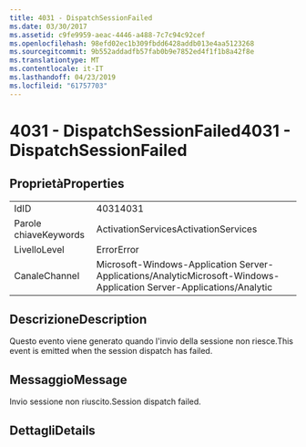 ```yaml
---
title: 4031 - DispatchSessionFailed
ms.date: 03/30/2017
ms.assetid: c9fe9959-aeac-4446-a488-7c7c94c92cef
ms.openlocfilehash: 98efd02ec1b309fbdd6428addb013e4aa5123268
ms.sourcegitcommit: 9b552addadfb57fab0b9e7852ed4f1f1b8a42f8e
ms.translationtype: MT
ms.contentlocale: it-IT
ms.lasthandoff: 04/23/2019
ms.locfileid: "61757703"
---
```

# <a name="4031---dispatchsessionfailed"></a><span data-ttu-id="2657c-102">4031 - DispatchSessionFailed</span><span class="sxs-lookup"><span data-stu-id="2657c-102">4031 - DispatchSessionFailed</span></span>
## <a name="properties"></a><span data-ttu-id="2657c-103">Proprietà</span><span class="sxs-lookup"><span data-stu-id="2657c-103">Properties</span></span>  
  
|||  
|-|-|  
|<span data-ttu-id="2657c-104">Id</span><span class="sxs-lookup"><span data-stu-id="2657c-104">ID</span></span>|<span data-ttu-id="2657c-105">4031</span><span class="sxs-lookup"><span data-stu-id="2657c-105">4031</span></span>|  
|<span data-ttu-id="2657c-106">Parole chiave</span><span class="sxs-lookup"><span data-stu-id="2657c-106">Keywords</span></span>|<span data-ttu-id="2657c-107">ActivationServices</span><span class="sxs-lookup"><span data-stu-id="2657c-107">ActivationServices</span></span>|  
|<span data-ttu-id="2657c-108">Livello</span><span class="sxs-lookup"><span data-stu-id="2657c-108">Level</span></span>|<span data-ttu-id="2657c-109">Error</span><span class="sxs-lookup"><span data-stu-id="2657c-109">Error</span></span>|  
|<span data-ttu-id="2657c-110">Canale</span><span class="sxs-lookup"><span data-stu-id="2657c-110">Channel</span></span>|<span data-ttu-id="2657c-111">Microsoft-Windows-Application Server-Applications/Analytic</span><span class="sxs-lookup"><span data-stu-id="2657c-111">Microsoft-Windows-Application Server-Applications/Analytic</span></span>|  
  
## <a name="description"></a><span data-ttu-id="2657c-112">Descrizione</span><span class="sxs-lookup"><span data-stu-id="2657c-112">Description</span></span>  
 <span data-ttu-id="2657c-113">Questo evento viene generato quando l'invio della sessione non riesce.</span><span class="sxs-lookup"><span data-stu-id="2657c-113">This event is emitted when the session dispatch has failed.</span></span>  
  
## <a name="message"></a><span data-ttu-id="2657c-114">Messaggio</span><span class="sxs-lookup"><span data-stu-id="2657c-114">Message</span></span>  
 <span data-ttu-id="2657c-115">Invio sessione non riuscito.</span><span class="sxs-lookup"><span data-stu-id="2657c-115">Session dispatch failed.</span></span>  
  
## <a name="details"></a><span data-ttu-id="2657c-116">Dettagli</span><span class="sxs-lookup"><span data-stu-id="2657c-116">Details</span></span>

